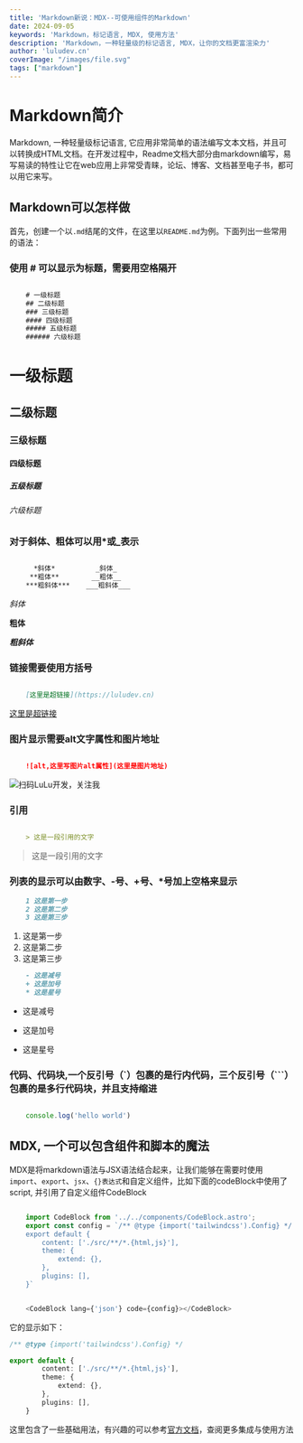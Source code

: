 ```yaml
---
title: 'Markdown新说：MDX--可使用组件的Markdown'
date: 2024-09-05
keywords: 'Markdown，标记语言, MDX, 使用方法'
description: 'Markdown，一种轻量级的标记语言, MDX，让你的文档更富渲染力'
author: 'luludev.cn'
coverImage: "/images/file.svg"
tags: ["markdown"]
---
```


# Markdown简介

Markdown, 一种轻量级标记语言, 它应用非常简单的语法编写文本文档，并且可以转换成HTML文档。在开发过程中，Readme文档大部分由markdown编写，易写易读的特性让它在web应用上非常受青睐，论坛、博客、文档甚至电子书，都可以用它来写。


 ## Markdown可以怎样做

首先，创建一个以`.md`结尾的文件，在这里以`README.md`为例。下面列出一些常用的语法：

### 使用 # 可以显示为标题，需要用空格隔开
```md

    # 一级标题
    ## 二级标题
    ### 三级标题
    #### 四级标题
    ##### 五级标题
    ###### 六级标题

```

# 一级标题
## 二级标题
### 三级标题
#### 四级标题
##### 五级标题
###### 六级标题


### 对于斜体、粗体可以用*或_表示
```md

      *斜体*          _斜体_
     **粗体**        __粗体__
    ***粗斜体***    ___粗斜体___

```
*斜体*

**粗体**

***粗斜体***


### 链接需要使用方括号
```md

    [这里是超链接](https://luludev.cn)

```
[这里是超链接](https://luludev.cn)


### 图片显示需要alt文字属性和图片地址
```md

    ![alt,这里写图片alt属性](这里是图片地址)

```
![扫码LuLu开发，关注我](https://www.luludev.cn/gzh.png)


### 引用

```md

    > 这是一段引用的文字

```
> 这是一段引用的文字


### 列表的显示可以由数字、-号、+号、*号加上空格来显示

```md
    1 这是第一步
    2 这是第二步
    3 这是第三步

```

1. 这是第一步
2. 这是第二步   
3. 这是第三步


```md
    - 这是减号
    + 这是加号
    * 这是星号

```

- 这是减号
+ 这是加号   
* 这是星号


### 代码、代码块,一个反引号（`）包裹的是行内代码，三个反引号（```）包裹的是多行代码块，并且支持缩进

```js

    console.log('hello world')

```


 ## MDX, 一个可以包含组件和脚本的魔法
MDX是将markdown语法与JSX语法结合起来，让我们能够在需要时使用`import`、`export`、`jsx`、`{}表达式`和自定义组件，比如下面的codeBlock中使用了script, 并引用了自定义组件CodeBlock

```ts

    import CodeBlock from '../../components/CodeBlock.astro';
    export const config = `/** @type {import('tailwindcss').Config} */
    export default {
        content: ['./src/**/*.{html,js}'],
        theme: {
            extend: {},
        },
        plugins: [],
    }`


    <CodeBlock lang={'json'} code={config}></CodeBlock>

```
它的显示如下：

```ts
/** @type {import('tailwindcss').Config} */

export default {
        content: ['./src/**/*.{html,js}'],
        theme: {
            extend: {},
        },
        plugins: [],
    }
```


这里包含了一些基础用法，有兴趣的可以参考[官方文档](https://github.com/mdx-js/mdx)，查阅更多集成与使用方法
 

